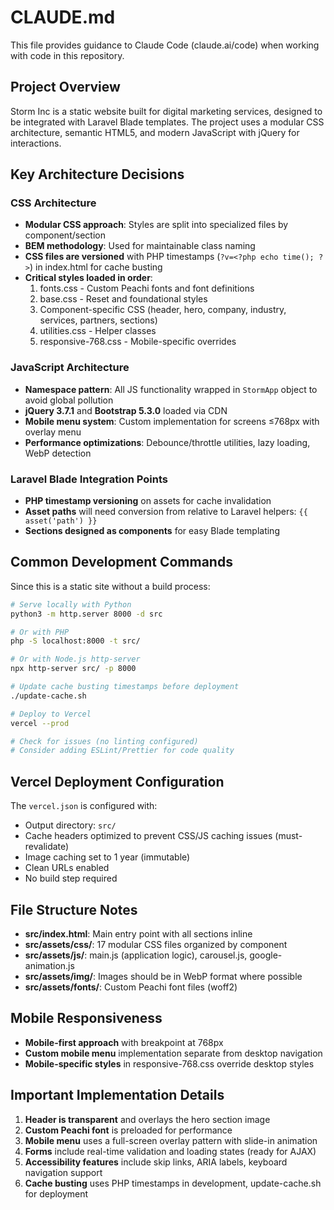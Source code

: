 # CLAUDE.md

This file provides guidance to Claude Code (claude.ai/code) when working with code in this repository.

## Project Overview

Storm Inc is a static website built for digital marketing services, designed to be integrated with Laravel Blade templates. The project uses a modular CSS architecture, semantic HTML5, and modern JavaScript with jQuery for interactions.

## Key Architecture Decisions

### CSS Architecture
- **Modular CSS approach**: Styles are split into specialized files by component/section
- **BEM methodology**: Used for maintainable class naming
- **CSS files are versioned** with PHP timestamps (`?v=<?php echo time(); ?>`) in index.html for cache busting
- **Critical styles loaded in order**:
  1. fonts.css - Custom Peachi fonts and font definitions
  2. base.css - Reset and foundational styles  
  3. Component-specific CSS (header, hero, company, industry, services, partners, sections)
  4. utilities.css - Helper classes
  5. responsive-768.css - Mobile-specific overrides

### JavaScript Architecture
- **Namespace pattern**: All JS functionality wrapped in `StormApp` object to avoid global pollution
- **jQuery 3.7.1** and **Bootstrap 5.3.0** loaded via CDN
- **Mobile menu system**: Custom implementation for screens ≤768px with overlay menu
- **Performance optimizations**: Debounce/throttle utilities, lazy loading, WebP detection

### Laravel Blade Integration Points
- **PHP timestamp versioning** on assets for cache invalidation
- **Asset paths** will need conversion from relative to Laravel helpers: `{{ asset('path') }}`
- **Sections designed as components** for easy Blade templating

## Common Development Commands

Since this is a static site without a build process:

```bash
# Serve locally with Python
python3 -m http.server 8000 -d src

# Or with PHP
php -S localhost:8000 -t src/

# Or with Node.js http-server
npx http-server src/ -p 8000

# Update cache busting timestamps before deployment
./update-cache.sh

# Deploy to Vercel
vercel --prod

# Check for issues (no linting configured)
# Consider adding ESLint/Prettier for code quality
```

## Vercel Deployment Configuration

The `vercel.json` is configured with:
- Output directory: `src/`
- Cache headers optimized to prevent CSS/JS caching issues (must-revalidate)
- Image caching set to 1 year (immutable)
- Clean URLs enabled
- No build step required

## File Structure Notes

- **src/index.html**: Main entry point with all sections inline
- **src/assets/css/**: 17 modular CSS files organized by component
- **src/assets/js/**: main.js (application logic), carousel.js, google-animation.js
- **src/assets/img/**: Images should be in WebP format where possible
- **src/assets/fonts/**: Custom Peachi font files (woff2)

## Mobile Responsiveness

- **Mobile-first approach** with breakpoint at 768px
- **Custom mobile menu** implementation separate from desktop navigation
- **Mobile-specific styles** in responsive-768.css override desktop styles

## Important Implementation Details

1. **Header is transparent** and overlays the hero section image
2. **Custom Peachi font** is preloaded for performance
3. **Mobile menu** uses a full-screen overlay pattern with slide-in animation
4. **Forms** include real-time validation and loading states (ready for AJAX)
5. **Accessibility features** include skip links, ARIA labels, keyboard navigation support
6. **Cache busting** uses PHP timestamps in development, update-cache.sh for deployment